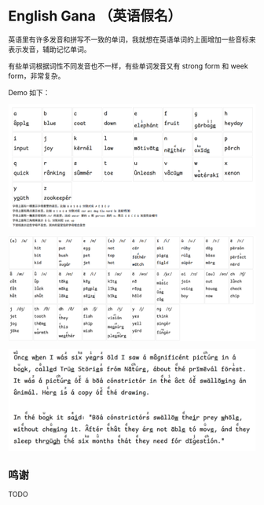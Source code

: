 # English Gana （英语假名）

英语里有许多发音和拼写不一致的单词，我就想在英语单词的上面增加一些音标来表示发音，辅助记忆单词。

有些单词根据词性不同发音也不一样，有些单词发音又有 strong form 和 week form，非常复杂。

Demo 如下：

![img1](./img1.PNG)

![img2](./img2.PNG)

![img3](./img3.PNG)

## 鸣谢

TODO
